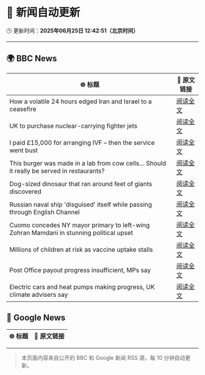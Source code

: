 # 🧠 新闻自动更新

🕒 更新时间：**2025年06月25日 12:42:51（北京时间）**

---

## 🌍 BBC News

| 🌐 标题 | 🔗 原文链接 |
|--------|-------------|
| How a volatile 24 hours edged Iran and Israel to a ceasefire | [阅读全文](https://www.bbc.com/news/articles/c3vdpeq606do) |
| UK to purchase nuclear-carrying fighter jets | [阅读全文](https://www.bbc.com/news/articles/c335406gxdvo) |
| I paid £15,000 for arranging IVF – then the service went bust | [阅读全文](https://www.bbc.com/news/articles/cm2eyzndlvvo) |
| This burger was made in a lab from cow cells… Should it really be served in restaurants? | [阅读全文](https://www.bbc.com/news/articles/cgrxnlpln24o) |
| Dog-sized dinosaur that ran around feet of giants discovered | [阅读全文](https://www.bbc.com/news/articles/cglzy4zndp0o) |
| Russian naval ship 'disguised' itself while passing through English Channel | [阅读全文](https://www.bbc.com/news/articles/c62gq6y62d1o) |
| Cuomo concedes NY mayor primary to left-wing Zohran Mamdani in stunning political upset | [阅读全文](https://www.bbc.com/news/articles/ckg6yg7x467o) |
| Millions of children at risk as vaccine uptake stalls | [阅读全文](https://www.bbc.com/news/articles/c1ljv2mvr00o) |
| Post Office payout progress insufficient, MPs say | [阅读全文](https://www.bbc.com/news/articles/c3d15z9zrxdo) |
| Electric cars and heat pumps making progress, UK climate advisers say | [阅读全文](https://www.bbc.com/news/articles/cqjqzj8rnvyo) |

## 📰 Google News

| 🌐 标题 | 🔗 原文链接 |
|--------|-------------|

---
> 本页面内容来自公开的 BBC 和 Google 新闻 RSS 源，每 10 分钟自动更新。